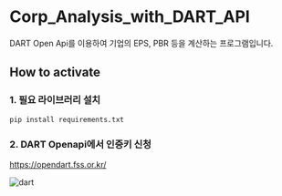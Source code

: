 # Corp_Analysis_with_DART_API
DART Open Api를 이용하여 기업의 EPS, PBR 등을 계산하는 프로그램입니다.

## How to activate

### 1. 필요 라이브러리 설치

```
pip install requirements.txt
```

### 2. DART Openapi에서 인증키 신청

https://opendart.fss.or.kr/


![dart](https://user-images.githubusercontent.com/65960990/116415223-2ed02e00-a874-11eb-9966-1694e941b6da.png)
